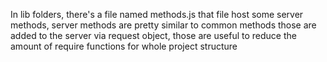 In lib folders, there's a file named methods.js that file host 
some server methods, server methods are pretty similar to common methods
those are added to the server via request object, those are useful
to reduce the amount of require functions for whole project structure

